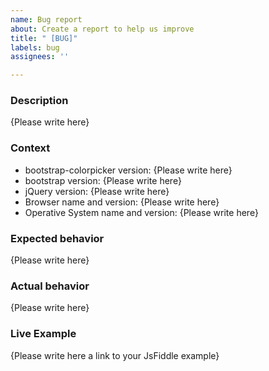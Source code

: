 ```yaml
---
name: Bug report
about: Create a report to help us improve
title: " [BUG]"
labels: bug
assignees: ''

---
```


<!-- 

FILLING THIS TEMPLATE IS MANDATORY IN CASE OF REPORTING A CODE BUG.

Thank you for your contribution to bootstrap-colorpicker! Please replace {Please write here *} with your description.
Please note that issues not following this template may be potentially discarded if they are not easily reproduceable 
with live examples (in case of code issues) and/or the description is not clear enough.
-->

### Description

{Please write here}

<!--
The next sections are only mandatory for bug reports.
For feature requests and other kind of tickets,
you only need to fill the first section with optional examples.
-->

### Context

- bootstrap-colorpicker version: {Please write here}
- bootstrap version: {Please write here}
- jQuery version: {Please write here}
- Browser name and version: {Please write here}
- Operative System name and version: {Please write here}

### Expected behavior

{Please write here}

### Actual behavior

{Please write here}

### Live Example

{Please write here a link to your JsFiddle example}

<!--
Live examples are MANDATORY for code-related issues
You have a JsFiddle template here: https://jsfiddle.net/3paut4qn/1/ 
which is using the latest released version of the library.
-->
